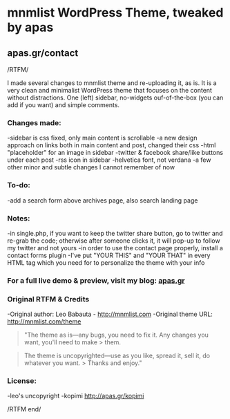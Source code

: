 # mnmlist WordPress Theme, tweaked by apas
## apas.gr/contact

/RTFM/

I made several changes to mnmlist theme and re-uploading it, as is. It is a very clean and minimalist WordPress theme that focuses on the content without distractions. One (left) sidebar, no-widgets ouf-of-the-box (you can add if you want) and simple comments.

### Changes made:
-sidebar is css fixed, only main content is scrollable
-a new design approach on links both in main content and post, changed their css 
-html "placeholder" for an image in sidebar
-twitter & facebook share/like buttons under each post
-rss icon in sidebar
-helvetica font, not verdana
-a few other minor and subtle changes I cannot remember of now

### To-do:
-add a search form above archives page, also search landing page

### Notes:
-in single.php, if you want to keep the twitter share button, go to twitter and re-grab the code; otherwise after someone clicks it, it will pop-up to follow my twitter and not yours
-in order to use the contact page properly, install a contact forms plugin
-I've put "YOUR THIS" and "YOUR THAT" in every HTML tag which you need for to personalize the theme with your info

### For a full live demo & preview, visit my blog: [apas.gr](http://apas.gr/ "apas")

### Original RTFM & Credits
-Original author: Leo Babauta - http://mnmlist.com
-Original theme URL: http://mnmlist.com/theme

> "The theme as is—any bugs, you need to fix it. Any changes you want, you'll need to make > them.

> The theme is uncopyrighted—use as you like, spread it, sell it, do whatever you want. > Thanks and enjoy."

### License:
-leo's uncopyright
-kopimi http://apas.gr/kopimi

/RTFM end/